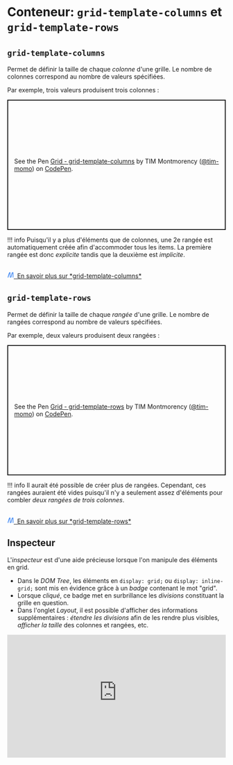 # Conteneur: `grid-template-columns` et `grid-template-rows`

## `grid-template-columns`

Permet de définir la taille de chaque *colonne* d'une grille. Le nombre de colonnes correspond au nombre de valeurs spécifiées.

Par exemple, trois valeurs produisent trois colonnes :

<p class="codepen" data-height="300" data-default-tab="result" data-slug-hash="wvRexmm" data-pen-title="Grid - grid-template-columns" data-user="tim-momo" style="height: 300px; box-sizing: border-box; display: flex; align-items: center; justify-content: center; border: 2px solid; margin: 1em 0; padding: 1em;">
  <span>See the Pen <a href="https://codepen.io/tim-momo/pen/wvRexmm">
  Grid - grid-template-columns</a> by TIM Montmorency (<a href="https://codepen.io/tim-momo">@tim-momo</a>)
  on <a href="https://codepen.io">CodePen</a>.</span>
</p>


!!! info
    Puisqu'il y a plus d'éléments que de colonnes, une 2e rangée est automatiquement créée afin d'accommoder tous les items. La première rangée est donc *explicite* tandis que la deuxième est *implicite*.

<br>
<a href="https://developer.mozilla.org/fr/docs/Web/CSS/grid-template-columns" class="md-button "><img src="../../assets/mdn.svg" style="width: 15px; height: auto;">&nbsp;&nbsp;En savoir plus sur *grid-template-columns*</a>

## `grid-template-rows`

Permet de définir la taille de chaque *rangée* d'une grille. Le nombre
de rangées correspond au nombre de valeurs spécifiées.

Par exemple, deux valeurs produisent deux rangées :

<p class="codepen" data-height="300" data-default-tab="result" data-slug-hash="VwqWBdm" data-pen-title="Grid - grid-template-rows" data-user="tim-momo" style="height: 300px; box-sizing: border-box; display: flex; align-items: center; justify-content: center; border: 2px solid; margin: 1em 0; padding: 1em;">
  <span>See the Pen <a href="https://codepen.io/tim-momo/pen/VwqWBdm">
  Grid - grid-template-rows</a> by TIM Montmorency (<a href="https://codepen.io/tim-momo">@tim-momo</a>)
  on <a href="https://codepen.io">CodePen</a>.</span>
</p>

<script async src="https://public.codepenassets.com/embed/index.js"></script>

!!! info
    Il aurait été possible de créer plus de rangées. Cependant, ces rangées auraient été vides puisqu'il n'y a seulement assez d'éléments pour combler *deux rangées de trois colonnes*.

<br>
<a href="https://developer.mozilla.org/fr/docs/Web/CSS/grid-template-rows" class="md-button "><img src="../../assets/mdn.svg" style="width: 15px; height: auto;">&nbsp;&nbsp;En savoir plus sur *grid-template-rows*</a>



## Inspecteur

L'*inspecteur* est d'une aide précieuse lorsque l'on manipule des
éléments en grid.

- Dans le *DOM Tree*, les éléments en `display: grid;` ou `display: inline-grid;` sont mis en évidence grâce à un *badge* contenant le mot "grid".
- Lorsque *cliqué*, ce badge met en surbrillance les *divisions* constituant la grille en question.
- Dans l'onglet *Layout*, il est possible d'afficher des informations supplémentaires : *étendre les divisions* afin de les rendre plus visibles, *afficher la taille* des colonnes et rangées, etc.


<div style="max-width: 640px"><div style="position: relative; padding-bottom: 56.25%; height: 0; overflow: hidden;"><iframe src="https://cmontmorency365-my.sharepoint.com/personal/mariem_ouellet_cmontmorency_qc_ca/_layouts/15/embed.aspx?UniqueId=c7aaf20d-52e4-4cd1-ae0d-7db5fa2e4d7e&embed=%7B%22af%22%3Atrue%2C%22hvm%22%3Atrue%2C%22ust%22%3Atrue%7D&referrer=StreamWebApp&referrerScenario=EmbedDialog.Create" width="640" height="360" frameborder="0" scrolling="no" allowfullscreen title="grid-inspector-layout.mp4" style="border:none; position: absolute; top: 0; left: 0; right: 0; bottom: 0; height: 100%; max-width: 100%;"></iframe></div></div>
